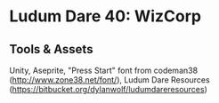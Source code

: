 # Ludum Dare 40: WizCorp

## Tools & Assets
Unity, Aseprite, "Press Start" font from codeman38 (http://www.zone38.net/font/), Ludum Dare Resources (https://bitbucket.org/dylanwolf/ludumdareresources)